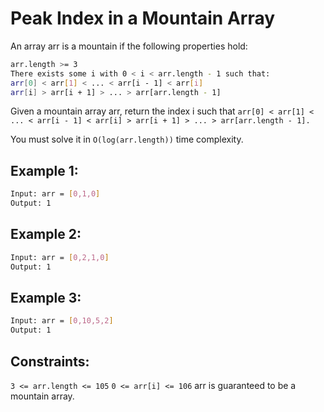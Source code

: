 # Peak Index in a Mountain Array

An array arr is a mountain if the following properties hold:

```bash
arr.length >= 3
There exists some i with 0 < i < arr.length - 1 such that:
arr[0] < arr[1] < ... < arr[i - 1] < arr[i] 
arr[i] > arr[i + 1] > ... > arr[arr.length - 1]
```

Given a mountain array arr, return the index i such that `arr[0] < arr[1] < ... < arr[i - 1] < arr[i] > arr[i + 1] > ... > arr[arr.length - 1].`

You must solve it in `O(log(arr.length))` time complexity.

## Example 1:

```bash
Input: arr = [0,1,0]
Output: 1
```

## Example 2:

```bash
Input: arr = [0,2,1,0]
Output: 1
```

## Example 3:

```bash
Input: arr = [0,10,5,2]
Output: 1
```

## Constraints:

`3 <= arr.length <= 105`
`0 <= arr[i] <= 106`
arr is guaranteed to be a mountain array.
